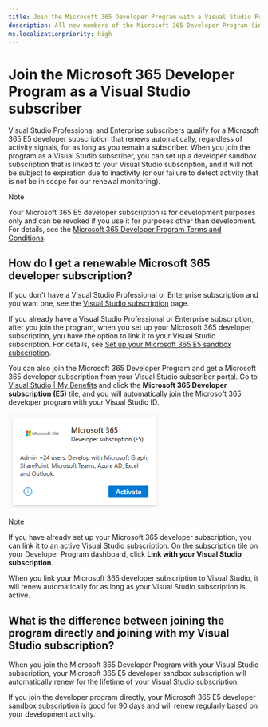 ```yaml
---
title: Join the Microsoft 365 Developer Program with a Visual Studio Professional or Enterprise subscription
description: All new members of the Microsoft 365 Developer Program (including Visual Studio Professional and Enterprise subscribers) can sign up for a Microsoft 365 E5 developer subscription (Windows not included).
ms.localizationpriority: high
---
```


# Join the Microsoft 365 Developer Program as a Visual Studio subscriber

Visual Studio Professional and Enterprise subscribers qualify for a Microsoft 365 E5 developer subscription that renews automatically, regardless of activity signals, for as long as you remain a subscriber. When you join the program as a Visual Studio subscriber, you can set up a developer sandbox subscription that is linked to your Visual Studio subscription, and it will not be subject to expiration due to inactivity (or our failure to detect activity that is not be in scope for our renewal monitoring).

> [!NOTE]
> Your Microsoft 365 E5 developer subscription is for development purposes only and can be revoked if you use it for purposes other than development. For details, see the [Microsoft 365 Developer Program Terms and Conditions](terms-and-conditions.md).

## How do I get a renewable Microsoft 365 developer subscription?

If you don't have a Visual Studio Professional or Enterprise subscription and you want one, see the [Visual Studio subscription](https://visualstudio.microsoft.com/vs/pricing/) page.

If you already have a Visual Studio Professional or Enterprise subscription, after you join the program, when you set up your Microsoft 365 developer subscription, you have the option to link it to your Visual Studio subscription. For details, see [Set up your Microsoft 365 E5 sandbox subscription](microsoft-365-developer-program-get-started.md#set-up-your-microsoft-365-e5-sandbox-subscription).

You can also join the Microsoft 365 Developer Program and get a Microsoft 365 developer subscription from your Visual Studio subscriber portal. Go to [Visual Studio | My Benefits](https://my.visualstudio.com/benefits) and click the **Microsoft 365 Developer subscription (E5)** tile, and you will automatically join the Microsoft 365 developer program with your Visual Studio ID. 

![Screenshot of the Microsoft 365 developer subscription tile on the Visual Studio benefits page](images/visual-studio-microsoft-365-tile.png)

> [!NOTE] 
> If you have already set up your Microsoft 365 developer subscription, you can link it to an active Visual Studio subscription. On the subscription tile on your Developer Program dashboard, click **Link with your Visual Studio subscription**.

When you link your Microsoft 365 developer subscription to Visual Studio, it will renew automatically for as long as your Visual Studio subscription is active.

## What is the difference between joining the program directly and joining with my Visual Studio subscription?

When you join the Microsoft 365 Developer Program with your Visual Studio subscription, your Microsoft 365 E5 developer sandbox subscription will automatically renew for the lifetime of your Visual Studio subscription. 

If you join the developer program directly, your Microsoft 365 E5 developer sandbox subscription is good for 90 days and will renew regularly based on your development activity.
